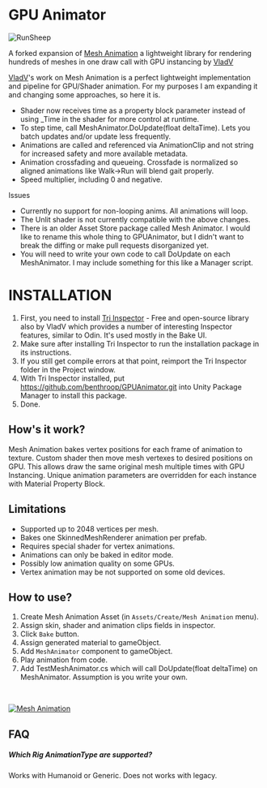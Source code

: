 # GPU Animator

![RunSheep](https://user-images.githubusercontent.com/3117959/200225759-bc851932-d70b-4323-a906-276a0d123c32.gif)

A forked expansion of [Mesh Animation](https://github.com/codewriter-packages/Mesh-Animation) a lightweight library for rendering hundreds of meshes in one draw call with GPU instancing by [VladV](https://github.com/vanifatovvlad)

[VladV](https://github.com/vanifatovvlad)'s work on Mesh Animation is a perfect lightweight implementation and pipeline for GPU/Shader animation. For my purposes I am expanding it and changing some approaches, so here it is. 

- Shader now receives time as a property block parameter instead of using _Time in the shader for more control at runtime.
- To step time, call MeshAnimator.DoUpdate(float deltaTime). Lets you batch updates and/or update less frequently. 
- Animations are called and referenced via AnimationClip and not string for increased safety and more available metadata.
- Animation crossfading and queueing. Crossfade is normalized so aligned animations like Walk->Run will blend gait properly. 
- Speed multiplier, including 0 and negative.

Issues
- Currently no support for non-looping anims. All animations will loop.
- The Unlit shader is not currently compatible with the above changes.
- There is an older Asset Store package called Mesh Animator. I would like to rename this whole thing to GPUAnimator, but I didn't want to break the diffing or make pull requests disorganized yet.
- You will need to write your own code to call DoUpdate on each MeshAnimator. I may include something for this like a Manager script.

# INSTALLATION

1. First, you need to install [Tri Inspector](https://github.com/codewriter-packages/Tri-Inspector) - Free and open-source library also by VladV which provides a number of interesting Inspector features, similar to Odin. It's used mostly in the Bake UI.
2. Make sure after installing Tri Inspector to run the installation package in its instructions. 
3. If you still get compile errors at that point, reimport the Tri Inspector folder in the Project window.
4. With Tri Inspector installed, put https://github.com/benthroop/GPUAnimator.git into Unity Package Manager to install this package.
5. Done.

## How's it work?
Mesh Animation bakes vertex positions for each frame of animation to texture. Custom shader then move mesh vertexes to desired positions on GPU. This allows draw the same original mesh multiple times with GPU Instancing. Unique animation parameters are overridden for each instance with Material Property Block.

## Limitations
* Supported up to 2048 vertices per mesh.
* Bakes one SkinnedMeshRenderer animation per prefab.
* Requires special shader for vertex animations.
* Animations can only be baked in editor mode.
* Possibly low animation quality on some GPUs.
* Vertex animation may be not supported on some old devices.

## How to use?

1. Create Mesh Animation Asset (in `Assets/Create/Mesh Animation` menu).
2. Assign skin, shader and animation clips fields in inspector.
3. Click `Bake` button.
4. Assign generated material to gameObject.
5. Add `MeshAnimator` component to gameObject.
6. Play animation from code.
7. Add TestMeshAnimator.cs which will call DoUpdate(float deltaTime) on MeshAnimator. Assumption is you write your own.
<br>

[![Mesh Animation](https://user-images.githubusercontent.com/26966368/92770369-90559200-f3a2-11ea-9f1f-37719a0637c7.png)](#)

## FAQ

##### Which Rig AnimationType are supported?
Works with Humanoid or Generic. Does not works with legacy. 
